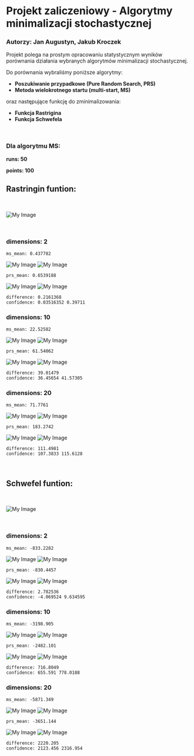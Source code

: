 # Projekt zaliczeniowy - Algorytmy minimalizacji stochastycznej
### Autorzy: Jan Augustyn, Jakub Kroczek

Projekt polega na prostym opracowaniu statystycznym wyników porównania działania wybranych algorytmów minimalizacji stochastycznej.

Do porównania wybraliśmy poniższe algorytmy:
- **Poszukiwanie przypadkowe (Pure Random Search, PRS)**
- **Metoda wielokrotnego startu (multi-start, MS)**

oraz następujące funkcję do zminimalizowania:
- **Funkcja Rastrigina**
- **Funkcja Schwefela**

&nbsp;
&nbsp;

### Dla algorytmu MS:
**runs: 50**

**points: 100**

## Rastringin funtion:

&nbsp;

![My Image](images/Rastrigin_function2.png)

&nbsp;

### dimensions: 2
```
ms_mean: 0.437782
```
![My Image](histograms/Rastirgin_2_ms.png)
![My Image](boxplot/Rastirgin_2_ms.png)
```
prs_mean: 0.6539188
```
![My Image](histograms/Rastirgin_2_prs.png)
![My Image](boxplot/Rastirgin_2_prs.png)
```
difference: 0.2161368 
confidence: 0.03516352 0.39711
```

### dimensions: 10 

```
ms_mean: 22.52582
```
![My Image](histograms/Rastirgin_10_ms.png)
![My Image](boxplot/Rastirgin_10_ms.png)
```
prs_mean: 61.54062
```
![My Image](histograms/Rastirgin_10_prs.png)
![My Image](boxplot/Rastirgin_10_prs.png)
```
difference: 39.01479 
confidence: 36.45654 41.57305
```
### dimensions: 20

```
ms_mean: 71.7761
```
![My Image](histograms/Rastirgin_20_ms.png)
![My Image](boxplot/Rastirgin_20_ms.png)
```
prs_mean: 183.2742
```
![My Image](histograms/Rastirgin_20_prs.png)
![My Image](boxplot/Rastirgin_20_prs.png)
```
difference: 111.4981 
confidence: 107.3833 115.6128
```

&nbsp;
## Schwefel funtion:
&nbsp;

![My Image](images/Schwefel_function2.jpg)

&nbsp;

### dimensions: 2 
```
ms_mean: -833.2282
```
![My Image](histograms/Schwefel_2_ms.png)
![My Image](boxplot/Schwefel_2_ms.png)
```
prs_mean: -830.4457
```
![My Image](histograms/Schwefel_2_prs.png)
![My Image](boxplot/Schwefel_2_prs.png)
```
difference: 2.782536 
confidence: -4.069524 9.634595
```

### dimensions: 10
```
ms_mean: -3198.905
```
![My Image](histograms/Schwefel_10_ms.png)
![My Image](boxplot/Schwefel_10_ms.png)
```
prs_mean: -2482.101
```
![My Image](histograms/Schwefel_10_prs.png)
![My Image](boxplot/Schwefel_10_prs.png)
```
difference: 716.8049 
confidence: 655.591 778.0188
```
### dimensions: 20 
```
ms_mean: -5871.349
```
![My Image](histograms/Schwefel_20_ms.png)
![My Image](boxplot/Schwefel_20_ms.png)
```
prs_mean: -3651.144
```
![My Image](histograms/Schwefel_20_prs.png)
![My Image](boxplot/Schwefel_20_prs.png)
```
difference: 2220.205 
confidence: 2123.456 2316.954
```
